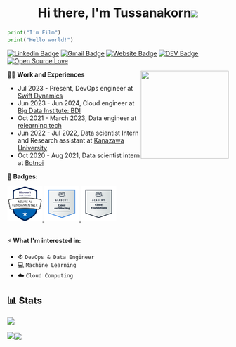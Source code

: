 <!-- ## Hi there 👋,  I am Tussanakorn                  

 -->
 <h1 align="center">Hi there, I'm Tussanakorn<img
src="https://github.com/blackcater/blackcater/raw/main/images/Hi.gif" height="32" /></h1>

```python
print("I'm Film")
print("Hello world!")
```

[![Linkedin Badge](https://img.shields.io/badge/-tussanakorn-blue?style=flat-square&logo=Linkedin&logoColor=white&link=https://www.linkedin.com/in/tussanakorn/)](https://www.linkedin.com/in/tussanakorn/)
[![Gmail Badge](https://img.shields.io/badge/-tussanakorn2000@gmail.com-c14438?style=flat-square&logo=Gmail&logoColor=white&link=mailto:tussanakorn2000@gmail.com)](mailto:tussanakorn2000@gmail.com)
[![Website Badge](https://img.shields.io/badge/Website-3b5998?style=flat-square&logo=google-chrome&logoColor=white)](https://tussanakorn.me/)
[![DEV Badge](https://img.shields.io/badge/-tussanakorn-0A0A0A?style=flat&logo=dev.to&logoColor=white)](https://www.cloudskillsboost.google/public_profiles/8c70814d-66c3-44df-8b7c-427a34535ec4)
[![Open Source Love](https://badges.frapsoft.com/os/v2/open-source.svg?v=103)](https://github.com/tussanakorn?tab=repositories) 

<!-- <img src="https://visitor-badge.glitch.me/badge?page_id=tussanakorn" alt="visitor"/>
 -->


<a href="#"><img align="right" src="https://github.com/blackcater/blackcater/raw/main/images/banner.gif" width="200 " height="200" /></a>

👨‍💻 **Work and Experiences**

- Jul 2023 - Present, DevOps engineer at [Swift Dynamics](https://www.swiftdynamics.co.th/)
- Jun 2023 - Jun 2024, Cloud engineer at [Big Data Institute: BDI](https://bdi.or.th/)
- Oct 2021 - March 2023, Data engineer at [relearning.tech](https://github.com/thainhf)
- Jun 2022 - Jul 2022, Data scientist Intern and Research assistant at [Kanazawa University](http://mathphys.w3.kanazawa-u.ac.jp/e/index.html) 
- Oct 2020 - Aug 2021, Data scientist intern at [Botnoi](https://botnoigroup.com/)


 📛 **Badges:**
 
<div>
<a href="https://www.credly.com/badges/11011b60-64c5-4e6b-97d7-4b5567d75102/public_url" target="_blank" rel="noreferrer">
    <img
      src="https://github.com/tussanakorn/tussanakorn/blob/main/images/azure-ai-fundamentals.png"
      alt="azure"
      width="80"
      height="80"
    />
 </a>
  <a href="https://www.credly.com/badges/004f9e6c-8e7f-428b-beb6-45e0ec228606/public_url" target="_blank" rel="noreferrer">
    <img
      src="https://github.com/tussanakorn/tussanakorn/blob/main/images/AWS_ACA.png"
      alt="azure"
      width="80"
      height="80"
    />
 </a>
 <a href="https://www.credly.com/badges/2c0ae9a3-8842-4134-8962-96e359c660f1/public_url" target="_blank" rel="noreferrer">
    <img
      src="https://github.com/tussanakorn/tussanakorn/blob/main/images/AWS_ACF.png"
      alt="azure"
      width="80"
      height="80"
    />
 </a>
 </div>
 <br>
 
⚡ **What I'm interested in:** 

- ⚙ `DevOps & Data Engineer`
- 💻 `Machine Learning`
- ☁️ `Cloud Computing`


## 📊 Stats
![](https://github-profile-summary-cards.vercel.app/api/cards/profile-details?username=tussanakorn&theme=dracula)

<a href="#">
  <img align="left" src="https://github-profile-summary-cards.vercel.app/api/cards/repos-per-language?username=tussanakorn&theme=dracula" />
</a>
<a href="#">  
  <img align="center" src="https://github-profile-summary-cards.vercel.app/api/cards/stats?username=tussanakorn&theme=dracula" /
</a>
  
